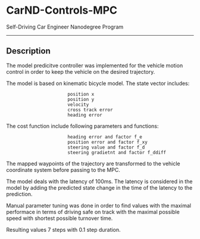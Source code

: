 # CarND-Controls-MPC
Self-Driving Car Engineer Nanodegree Program

---

## Description

The model predicitve controller was implemented for the vehicle motion control in order to keep the vehicle on the desired trajectory.

The model is based on kinematic bicycle model. 
The state vector includes:

                           position x
                           position y
                           velocity
                           cross track error
                           heading error

The cost function include following parameters and functions:
                           
                           heading error and factor f_e
                           position error and factor f_xy
                           steering value and factor f_d
                           steering gradietnt and factor f_ddiff

The mapped waypoints of the trajectory are transformed to the vehicle coordinate system before passing to the MPC.

The model deals with the latency of 100ms. The latency is considered in the model by adding the predicted state change in the time of the latency to the prediction.

Manual parameter tuning was done in order to find values with the maximal performace in terms of driving safe on track with the maximal possible speed with shortest possible turnover time. 

Resulting values 7 steps with 0.1 step duration.







                           
